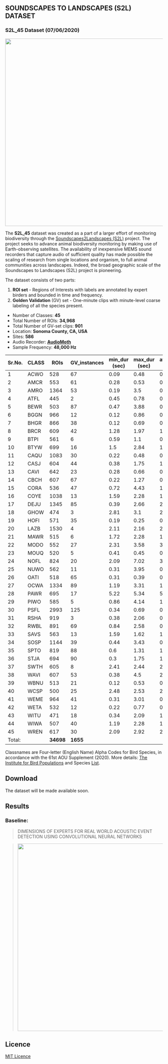 ## SOUNDSCAPES TO LANDSCAPES (S2L) DATASET

### S2L_45 Dataset (07/06/2020)
<img src="https://github.com/baligar/S2L_45/blob/main/images/val_ROIs_wo_aug.png" width="600">

The **S2L_45** dataset was created as a part of a larger effort of monitoring biodiversity through the [Soundscapes2Landscapes (S2L)](https://soundscapes2landscapes.org/) project. The project seeks to advance animal biodiversity monitoring by making use of Earth-observing satellites. The availability of inexpensive MEMS sound recorders that capture audio of sufficient quality has made possible the scaling of research from single locations and organism, to full animal communities across landscapes. Indeed, the broad geographic scale of the Soundscapes to Landscapes (S2L) project is pioneering.

The dataset consists of two parts:
1. **ROI set** - Regions of Interests with labels are annotated by expert birders and bounded in time and frequency.
1. **Golden Validation** (GV) set - One-minute clips with minute-level coarse labeling of all the species present.

* Number of Classes: **45**
* Total Number of ROIs: **34,968**
* Total Number of GV-set clips: **901**
* Location: **Sonoma County, CA, USA**
* Sites: **586**
* Audio Recorder: **[AudioMoth](https://www.openacousticdevices.info/)**
* Sample Frequency: **48,000 Hz**


Sr.No. | CLASS | ROIs | GV_instances | min_dur (sec) | max_dur (sec) | average_dur (sec) | avg_min_freq (Hz) | avg_max_freq (Hz)
-------|-------|------|--------------|---------------|---------------|-------------------|----------|---------
1 | ACWO | 528 | 67 | 0.09 | 0.48 | 0.22 | 945.43 | 3820.5
2 | AMCR | 553 | 61 | 0.28 | 0.53 | 0.39 | 633.96 | 2607.36
3 | AMRO | 1364 | 53 | 0.19 | 3.5 | 0.85 | 1331.11 | 7390.21
4 | ATFL | 445 | 2 | 0.45 | 0.78 | 0.53 | 1376.67 | 3603.96
5 | BEWR | 503 | 87 | 0.47 | 3.88 | 0.67 | 3464.94 | 6181.01
6 | BGGN | 966 | 12 | 0.12 | 0.86 | 0.63 | 2053.58 | 11104.6
7 | BHGR | 866 | 38 | 0.12 | 0.69 | 0.6 | 1340.7 | 2842.83
8 | BRCR | 609 | 42 | 1.28 | 1.97 | 1.91 | 4036.42 | 8043.72
9 | BTPI | 561 | 6 | 0.59 | 1.1 | 0.72 | 54.63 | 589.51
10 | BTYW | 699 | 16 | 1.5 | 2.84 | 1.64 | 2910.01 | 8054.39
11 | CAQU | 1083 | 30 | 0.22 | 0.48 | 0.32 | 1208.05 | 2155.49
12 | CASJ | 604 | 44 | 0.38 | 1.75 | 1.15 | 976.3 | 4887.09
13 | CAVI | 642 | 23 | 0.28 | 0.66 | 0.37 | 2322.59 | 4989.02
14 | CBCH | 607 | 67 | 0.22 | 1.27 | 0.39 | 5449.34 | 7476.58
15 | CORA | 536 | 47 | 0.72 | 4.43 | 1.06 | 347.69 | 1949.83
16 | COYE | 1038 | 13 | 1.59 | 2.28 | 1.98 | 1893.88 | 7409.39
17 | DEJU | 1345 | 85 | 0.39 | 2.66 | 2.12 | 2483.54 | 6705.8
18 | GHOW | 474 | 3 | 2.81 | 3.1 | 2.87 | 0.0 | 647.17
19 | HOFI | 571 | 35 | 0.19 | 0.25 | 0.22 | 2920.29 | 4397.6
20 | LAZB | 1530 | 4 | 2.11 | 2.16 | 2.13 | 2250.0 | 8064.0
21 | MAWR | 515 | 6 | 1.72 | 2.28 | 1.87 | 3486.1 | 9626.83
22 | MODO | 552 | 27 | 2.31 | 3.58 | 3.1 | 190.1 | 934.37
23 | MOUQ | 520 | 5 | 0.41 | 0.45 | 0.43 | 562.5 | 1969.0
24 | NOFL | 824 | 20 | 2.09 | 7.02 | 3.3 | 1981.23 | 3180.94
25 | NUWO | 562 | 11 | 0.31 | 3.95 | 0.39 | 2638.64 | 4359.42
26 | OATI | 518 | 65 | 0.31 | 0.39 | 0.35 | 4720.99 | 7149.5
27 | OCWA | 1334 | 89 | 1.19 | 3.31 | 1.94 | 2959.76 | 6618.77
28 | PAWR | 695 | 17 | 5.22 | 5.34 | 5.25 | 4613.06 | 8451.05
29 | PIWO | 585 | 5 | 0.86 | 4.14 | 1.49 | 1392.87 | 2341.35
30 | PSFL | 2993 | 125 | 0.34 | 0.69 | 0.38 | 3875.98 | 7237.3
31 | RSHA | 919 | 3 | 0.38 | 2.06 | 0.7 | 866.0 | 3437.37
32 | RWBL | 891 | 69 | 0.84 | 2.58 | 0.89 | 2165.66 | 3666.09
33 | SAVS | 563 | 13 | 1.59 | 1.62 | 1.61 | 4124.0 | 10216.0
34 | SOSP | 1144 | 39 | 0.44 | 3.43 | 0.56 | 1372.55 | 7328.77
35 | SPTO | 819 | 88 | 0.6 | 1.31 | 1.13 | 2992.58 | 7287.75
36 | STJA | 694 | 90 | 0.3 | 1.75 | 1.6 | 1576.9 | 4936.31
37 | SWTH | 605 | 8 | 2.41 | 2.44 | 2.42 | 1312.0 | 6376.0
38 | WAVI | 607 | 53 | 0.38 | 4.5 | 2.1 | 2575.16 | 6387.19
39 | WBNU | 513 | 21 | 0.12 | 0.53 | 0.44 | 1458.86 | 4009.55
40 | WCSP | 500 | 25 | 2.48 | 2.53 | 2.5 | 2344.0 | 6656.0
41 | WEME | 964 | 41 | 0.31 | 3.01 | 0.67 | 1379.96 | 3327.64
42 | WETA | 532 | 12 | 0.22 | 0.77 | 0.32 | 2077.6 | 4207.02
43 | WITU | 471 | 18 | 0.34 | 2.09 | 1.45 | 240.07 | 3086.62
44 | WIWA | 507 | 40 | 1.19 | 2.28 | 1.41 | 3915.6 | 8098.56
45 | WREN | 617 | 30 | 2.09 | 2.92 | 2.37 | 1835.12 | 3580.26
Total:||**34698**|**1655**|||||

Classnames are Four-letter (English Name) Alpha Codes for Bird Species, in accordance with the 61st AOU Supplement (2020). More details: [The Institute for Bird Populations](https://www.birdpop.org/) and Species [List](https://www.birdpop.org/docs/misc/Alpha_codes_eng.pdf). 


## Download
The dataset will be made available soon.
## Results
### Baseline:
> DIMENSIONS OF EXPERTS FOR REAL WORLD ACOUSTIC EVENT DETECTION USING CONVOLUTIONAL NEURAL NETWORKS

> <img src="https://github.com/baligar/S2L_45/blob/main/images/Table_1_21Oct_SB.PNG" width="600">



## Licence
 [MIT Licence](https://github.com/baligar/S2L_45/blob/main/LICENSE) 






